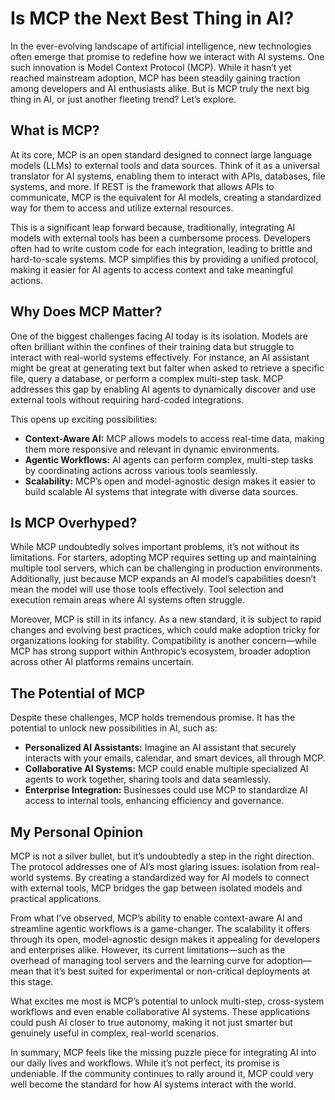# Is MCP the Next Best Thing in AI?

In the ever-evolving landscape of artificial intelligence, new technologies often emerge that promise to redefine how we interact with AI systems. One such innovation is Model Context Protocol (MCP). While it hasn’t yet reached mainstream adoption, MCP has been steadily gaining traction among developers and AI enthusiasts alike. But is MCP truly the next big thing in AI, or just another fleeting trend? Let’s explore.

## What is MCP?

At its core, MCP is an open standard designed to connect large language models (LLMs) to external tools and data sources. Think of it as a universal translator for AI systems, enabling them to interact with APIs, databases, file systems, and more. If REST is the framework that allows APIs to communicate, MCP is the equivalent for AI models, creating a standardized way for them to access and utilize external resources.

This is a significant leap forward because, traditionally, integrating AI models with external tools has been a cumbersome process. Developers often had to write custom code for each integration, leading to brittle and hard-to-scale systems. MCP simplifies this by providing a unified protocol, making it easier for AI agents to access context and take meaningful actions.

## Why Does MCP Matter?

One of the biggest challenges facing AI today is its isolation. Models are often brilliant within the confines of their training data but struggle to interact with real-world systems effectively. For instance, an AI assistant might be great at generating text but falter when asked to retrieve a specific file, query a database, or perform a complex multi-step task. MCP addresses this gap by enabling AI agents to dynamically discover and use external tools without requiring hard-coded integrations.

This opens up exciting possibilities:

- **Context-Aware AI:** MCP allows models to access real-time data, making them more responsive and relevant in dynamic environments.
- **Agentic Workflows:** AI agents can perform complex, multi-step tasks by coordinating actions across various tools seamlessly.
- **Scalability:** MCP’s open and model-agnostic design makes it easier to build scalable AI systems that integrate with diverse data sources.

## Is MCP Overhyped?

While MCP undoubtedly solves important problems, it’s not without its limitations. For starters, adopting MCP requires setting up and maintaining multiple tool servers, which can be challenging in production environments. Additionally, just because MCP expands an AI model’s capabilities doesn’t mean the model will use those tools effectively. Tool selection and execution remain areas where AI systems often struggle.

Moreover, MCP is still in its infancy. As a new standard, it is subject to rapid changes and evolving best practices, which could make adoption tricky for organizations looking for stability. Compatibility is another concern—while MCP has strong support within Anthropic’s ecosystem, broader adoption across other AI platforms remains uncertain.

## The Potential of MCP

Despite these challenges, MCP holds tremendous promise. It has the potential to unlock new possibilities in AI, such as:

- **Personalized AI Assistants:** Imagine an AI assistant that securely interacts with your emails, calendar, and smart devices, all through MCP.
- **Collaborative AI Systems:** MCP could enable multiple specialized AI agents to work together, sharing tools and data seamlessly.
- **Enterprise Integration:** Businesses could use MCP to standardize AI access to internal tools, enhancing efficiency and governance.

## My Personal Opinion

MCP is not a silver bullet, but it’s undoubtedly a step in the right direction. The protocol addresses one of AI’s most glaring issues: isolation from real-world systems. By creating a standardized way for AI models to connect with external tools, MCP bridges the gap between isolated models and practical applications.

From what I’ve observed, MCP’s ability to enable context-aware AI and streamline agentic workflows is a game-changer. The scalability it offers through its open, model-agnostic design makes it appealing for developers and enterprises alike. However, its current limitations—such as the overhead of managing tool servers and the learning curve for adoption—mean that it’s best suited for experimental or non-critical deployments at this stage.

What excites me most is MCP’s potential to unlock multi-step, cross-system workflows and even enable collaborative AI systems. These applications could push AI closer to true autonomy, making it not just smarter but genuinely useful in complex, real-world scenarios.

In summary, MCP feels like the missing puzzle piece for integrating AI into our daily lives and workflows. While it’s not perfect, its promise is undeniable. If the community continues to rally around it, MCP could very well become the standard for how AI systems interact with the world.
